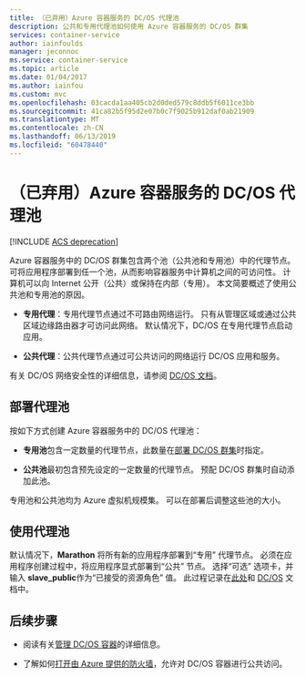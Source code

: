 ```yaml
---
title: （已弃用）Azure 容器服务的 DC/OS 代理池
description: 公共和专用代理池如何使用 Azure 容器服务的 DC/OS 群集
services: container-service
author: iainfoulds
manager: jeconnoc
ms.service: container-service
ms.topic: article
ms.date: 01/04/2017
ms.author: iainfou
ms.custom: mvc
ms.openlocfilehash: 03cacda1aa405cb2d0ded579c8ddb5f6011ce3bb
ms.sourcegitcommit: 41ca82b5f95d2e07b0c7f9025b912daf0ab21909
ms.translationtype: MT
ms.contentlocale: zh-CN
ms.lasthandoff: 06/13/2019
ms.locfileid: "60478440"
---
```

# <a name="deprecated-dcos-agent-pools-for-azure-container-service"></a>（已弃用）Azure 容器服务的 DC/OS 代理池

[!INCLUDE [ACS deprecation](../../../includes/container-service-deprecation.md)]

Azure 容器服务中的 DC/OS 群集包含两个池（公共池和专用池）中的代理节点。 可将应用程序部署到任一个池，从而影响容器服务中计算机之间的可访问性。 计算机可以向 Internet 公开（公共）或保持在内部（专用）。 本文简要概述了使用公共池和专用池的原因。


* **专用代理**：专用代理节点通过不可路由网络运行。 只有从管理区域或通过公共区域边缘路由器才可访问此网络。 默认情况下，DC/OS 在专用代理节点启动应用。 

* **公共代理**：公共代理节点通过可公共访问的网络运行 DC/OS 应用和服务。 

有关 DC/OS 网络安全性的详细信息，请参阅 [DC/OS 文档](https://docs.mesosphere.com/)。

## <a name="deploy-agent-pools"></a>部署代理池

按如下方式创建 Azure 容器服务中的 DC/OS 代理池：

* **专用池**包含一定数量的代理节点，此数量在[部署 DC/OS 群集](container-service-deployment.md)时指定。 

* **公共池**最初包含预先设定的一定数量的代理节点。 预配 DC/OS 群集时自动添加此池。

专用池和公共池均为 Azure 虚拟机规模集。 可以在部署后调整这些池的大小。

## <a name="use-agent-pools"></a>使用代理池
默认情况下，**Marathon** 将所有新的应用程序部署到“专用”  代理节点。 必须在应用程序创建过程中，将应用程序显式部署到“公共”  节点。 选择“可选”  选项卡，并输入 **slave_public**作为“已接受的资源角色”  值。 此过程记录在[此处](container-service-mesos-marathon-ui.md#deploy-a-docker-formatted-container)和 [DC/OS](https://docs.mesosphere.com/1.7/administration/installing/oss/custom/create-public-agent/) 文档中。

## <a name="next-steps"></a>后续步骤
* 阅读有关[管理 DC/OS 容器](container-service-mesos-marathon-ui.md)的详细信息。

* 了解如何[打开由 Azure 提供的防火墙](container-service-enable-public-access.md)，允许对 DC/OS 容器进行公共访问。

